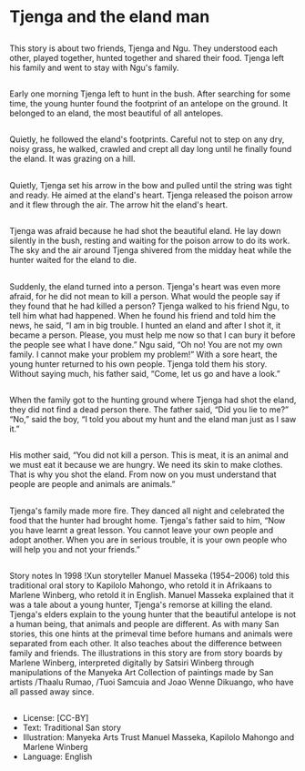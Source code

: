 # Tjenga and the eland man

##
This story is about two friends,
Tjenga and Ngu. They understood
each other, played together, hunted
together and shared their food.
Tjenga left his family and went to
stay with Ngu's family.

##
Early one morning Tjenga left to
hunt in the bush. After searching for
some time, the young hunter found
the footprint of an antelope on the
ground. It belonged to an eland, the
most beautiful of all antelopes.

##
Quietly, he followed the eland's footprints. Careful not to step on
any dry, noisy grass, he walked, crawled and crept all day long
until he finally found the eland. It was grazing on a hill.

##
Quietly, Tjenga set his arrow in the
bow and pulled until the string was
tight and ready. He aimed at the
eland's heart.
Tjenga released the poison arrow
and it flew through the air. The
arrow hit the eland's heart.

##
Tjenga was afraid because he had
shot the beautiful eland. He lay
down silently in the bush, resting
and waiting for the poison arrow to
do its work. The sky and the air
around Tjenga shivered from the
midday heat while the hunter
waited for the eland to die.

##
Suddenly, the eland turned into a person. Tjenga's heart was even
more afraid, for he did not mean to kill a person. What would the
people say if they found that he had killed a person?
Tjenga walked to his friend Ngu, to tell him what had happened.
When he found his friend and told him the news, he said, “I am in
big trouble. I hunted an eland and after I shot it, it became a
person. Please, you must help me now so that I can bury it before
the people see what I have done.”
Ngu said, “Oh no! You are not my own family. I cannot make your
problem my problem!”
With a sore heart, the young hunter returned to his own people.
Tjenga told them his story. Without saying much, his father said,
“Come, let us go and have a look.”

##
When the family got to the hunting
ground where Tjenga had shot the
eland, they did not find a dead
person there. The father said, “Did
you lie to me?”
“No,” said the boy, “I told you about
my hunt and the eland man just as I
saw it.”

##
His mother said, “You did not kill a person. This is meat, it is an
animal and we must eat it because we are hungry. We need its
skin to make clothes. That is why you shot the eland. From now on
you must understand that people are people and animals are
animals.”

##
Tjenga's family made more fire.
They danced all night and
celebrated the food that the hunter
had brought home.
Tjenga's father said to him, “Now
you have learnt a great lesson. You
cannot leave your own people and
adopt another. When you are in
serious trouble, it is your own
people who will help you and not
your friends.”

##
Story notes
In 1998 !Xun storyteller Manuel Masseka (1954–2006) told this
traditional oral story to Kapilolo Mahongo, who retold it in
Afrikaans to Marlene Winberg, who retold it in English. Manuel
Masseka explained that it was a tale about a young hunter,
Tjenga's remorse at killing the eland. Tjenga's elders explain to
the young hunter that the beautiful antelope is not a human being,
that animals and people are different. As with many San stories,
this one hints at the primeval time before humans and animals
were separated from each other. It also teaches about the
difference between family and friends.
The illustrations in this story are from story boards by Marlene
Winberg, interpreted digitally by Satsiri Winberg through
manipulations of the Manyeka Art Collection of paintings made by
San artists /Thaalu Rumao, /Tuoi Samcuia and Joao Wenne
Dikuango, who have all passed away since.

##
* License: [CC-BY]
* Text: Traditional San story
* Illustration: Manyeka Arts Trust Manuel Masseka, Kapilolo Mahongo and Marlene Winberg
* Language: English
